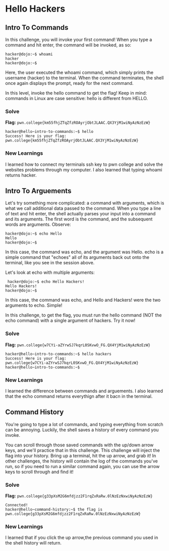  # Hello Hackers
  ## Intro To Commands
  In this challenge, you will invoke your first command! When you type a command and hit enter, the command will be invoked, as so:  
  ```
  hacker@dojo:~$ whoami  
hacker  
hacker@dojo:~$  
```
Here, the user executed the whoami command, which simply prints the username (hacker) to the terminal. When the command terminates, the shell once again displays the prompt, ready for the next command.  

In this level, invoke the hello command to get the flag! Keep in mind: commands in Linux are case sensitive: hello is different from HELLO.  
  ### Solve
  **Flag:** `pwn.college{km55fhjZTqZfzROAyrjObtJLAAC.QX3YjM1wiNyAzNzEzW}`  
```
hacker@hello~intro-to-commands:~$ hello  
Success! Here is your flag:  
pwn.college{km55fhjZTqZfzROAyrjObtJLAAC.QX3YjM1wiNyAzNzEzW}  
```


### New Learnings
I learned how to connect my terminals ssh key to pwn college and solve the websites problems through my computer. I also learned that typing whoami returns hacker.   
  


  ## Intro To Arguements
 Let's try something more complicated: a command with arguments, which is what we call additional data passed to the command. When you type a line of text and hit enter, the shell actually parses your input into a command and its arguments. The first word is the command, and the subsequent words are arguments. Observe:
  ```
  hacker@dojo:~$ echo Hello
Hello 
hacker@dojo:~$  
```
In this case, the command was echo, and the argument was Hello. echo is a simple command that "echoes" all of its arguments back out onto the terminal, like you see in the session above.

Let's look at echo with multiple arguments:
 ```
  hacker@dojo:~$ echo Hello Hackers!
Hello Hackers!
hacker@dojo:~$  
```

In this case, the command was echo, and Hello and Hackers! were the two arguments to echo. Simple!

In this challenge, to get the flag, you must run the hello command (NOT the echo command) with a single argument of hackers. Try it now! 
  ### Solve
  **Flag:** `pwn.college{w7CYi-aZYrwSJ7kqrL0SKvwO_FG.QX4YjM1wiNyAzNzEzW}`  
```
hacker@hello~intro-to-commands:~$ hello hackers 
Success! Here is your flag:  
pwn.college{w7CYi-aZYrwSJ7kqrL0SKvwO_FG.QX4YjM1wiNyAzNzEzW}  
hacker@hello~intro-to-commands:~$
```


### New Learnings
I learned the difference between commands and arguements. I also learned that the echo command returns everythign after it bacn in the terminal.  
  


 ## Command History

You're going to type a lot of commands, and typing everything from scratch can be annoying. Luckily, the shell saves a history of every command you invoke.

You can scroll through those saved commands with the up/down arrow keys, and we'll practice that in this challenge. This challenge will inject the flag into your history. Bring up a terminal, hit the up arrow, and grab it! In other challenges, the history will contain the log of the commands you've run, so if you need to run a similar command again, you can use the arrow keys to scroll through and find it! 
  ### Solve
  **Flag:** `pwn.college{g33pXsM2G6mfdjzz2F1rqZxRaRw.0lNzEzNxwiNyAzNzEzW}`  
```
Connected!
hacker@hello~command-history:~$ the flag is pwn.college{g33pXsM2G6mfdjzz2F1rqZxRaRw.0lNzEzNxwiNyAzNzEzW}
```


### New Learnings
I learned that if you click the up arrow,the previous command you used in the shell history will return.  
 
  
  

